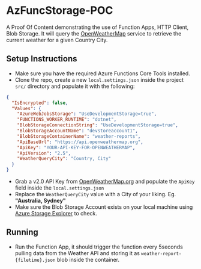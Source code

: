 # AzFuncStorage-POC
A Proof Of Content demonstrating the use of Function Apps, HTTP Client, Blob Storage. 
It will query the [OpenWeatherMap](https://openweathermap.org/) service to retrieve the current weather for a given Country City.

## Setup Instructions

- Make sure you have the required Azure Functions Core Tools installed.
- Clone the repo, create a new `local.settings.json` inside the project `src/` directory and populate it with the following:

```json
{
  "IsEncrypted": false,
  "Values": {
    "AzureWebJobsStorage": "UseDevelopmentStorage=true",
    "FUNCTIONS_WORKER_RUNTIME": "dotnet",
    "BlobStorageConnectionString": "UseDevelopmentStorage=true",
    "BlobStorageAccountName": "devstoreaccount1",
    "BlobStorageContainerName": "weather-reports",
    "ApiBaseUrl": "https://api.openweathermap.org",
    "ApiKey": "YOUR-API-KEY-FOR-OPENWEATHERMAP",
    "ApiVersion": "2.5",
    "WeatherQueryCity": "Country, City"
  }
}
```

- Grab a v2.0 API Key from [OpenWeatherMap.org](https://openweathermap.org/) and populate the `ApiKey` field inside the `local.settings.json`
- Replace the `WeatherQueryCity` value with a City of your liking. Eg. **"Australia, Sydney"**
- Make sure the Blob Storage Account exists on your local machine using [Azure Storage Explorer](https://azure.microsoft.com/en-us/products/storage/storage-explorer/) to check.

## Running
- Run the Function App, it should trigger the function every 5seconds pulling data from the Weather API and storing it as `weather-report-{filetime}.json` blob inside the container.

